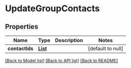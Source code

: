 # UpdateGroupContacts
## Properties

Name | Type | Description | Notes
------------ | ------------- | ------------- | -------------
**contactIds** | [**List**](UUID) |  | [default to null]

[[Back to Model list]](../README#documentation-for-models) [[Back to API list]](../README#documentation-for-api-endpoints) [[Back to README]](../README)

